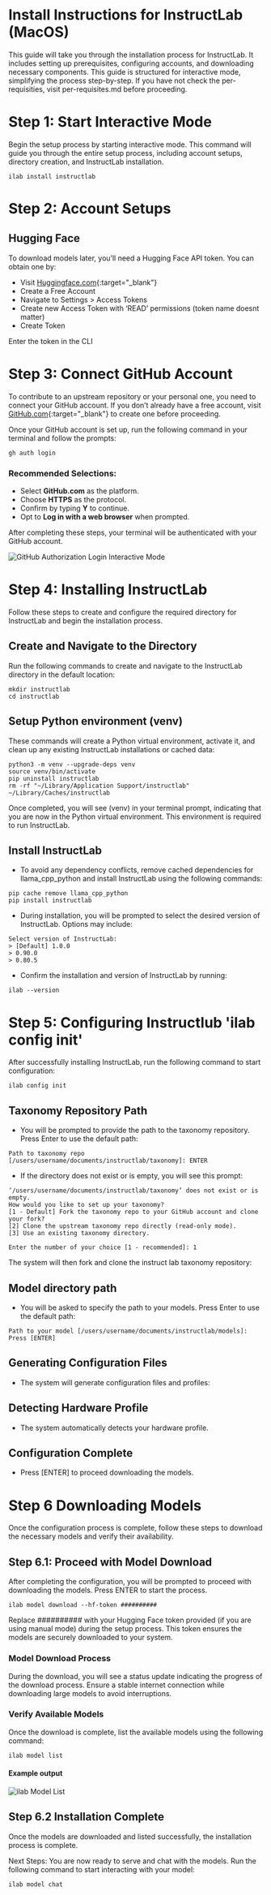 # Install Instructions for InstructLab (MacOS)
This guide will take you through the installation process for InstructLab. It includes setting up prerequisites, configuring accounts, and downloading necessary components. This guide is structured for interactive mode, simplifying the process step-by-step. If you have not check the per-requisities, visit per-requisites.md before proceeding.

# Step 1: Start Interactive Mode

Begin the setup process by starting interactive mode. This command will guide you through the entire setup process, including account setups, directory creation, and InstructLab installation.

```
ilab install instructlab
```

# Step 2: Account Setups

## Hugging Face
To download models later, you’ll need a Hugging Face API token. You can obtain one by:

- Visit [Huggingface.com](https://huggingface.co/){:target="_blank"}
- Create a Free Account
- Navigate to Settings > Access Tokens
- Create new Access Token with ‘READ’ permissions (token name doesnt matter)
- Create Token

Enter the token in the CLI

# Step 3: Connect GitHub Account
To contribute to an upstream repository or your personal one, you need to connect your GitHub account. If you don’t already have a free account, visit [GitHub.com](https://GitHub.com){:target="_blank"} to create one before proceeding.

Once your GitHub account is set up, run the following command in your terminal and follow the prompts:

```
gh auth login
```

### Recommended Selections:
- Select **GitHub.com** as the platform.
- Choose **HTTPS** as the protocol.
- Confirm by typing **Y** to continue.
- Opt to **Log in with a web browser** when prompted.

After completing these steps, your terminal will be authenticated with your GitHub account.

![GitHub Authorization Login Interactive Mode](assets/gh_auth_mode.png)

# Step 4: Installing InstructLab
Follow these steps to create and configure the required directory for InstructLab and begin the installation process.

## Create and Navigate to the Directory
Run the following commands to create and navigate to the InstructLab directory in the default location:

```
mkdir instructlab
cd instructlab
```
## Setup Python environment (venv)
These commands will create a Python virtual environment, activate it, and clean up any existing InstructLab installations or cached data:

```
python3 -m venv --upgrade-deps venv
source venv/bin/activate
pip uninstall instructlab
rm -rf "~/Library/Application Support/instructlab" ~/Library/Caches/instructlab
```

Once completed, you will see (venv) in your terminal prompt, indicating that you are now in the Python virtual environment. This environment is required to run InstructLab.

## Install InstructLab
- To avoid any dependency conflicts, remove cached dependencies for llama_cpp_python and install InstructLab using the following commands:

```
pip cache remove llama_cpp_python
pip install instructlab
```

- During installation, you will be prompted to select the desired version of InstructLab. Options may include:

```
Select version of InstructLab:
> [Default] 1.0.0
> 0.90.0
> 0.80.5
```
- Confirm the installation and version of InstructLab by running:

```
ilab --version
```

# Step 5: Configuring Instructlub 'ilab config init'
After successfully installing InstructLab, run the following command to start configuration:

```
ilab config init
```

## Taxonomy Repository Path
- You will be prompted to provide the path to the taxonomy repository. Press Enter to use the default path:

```
Path to taxonomy repo [/users/username/documents/instructlab/taxonomy]: ENTER
```

- If the directory does not exist or is empty, you will see this prompt:

```
‘/users/username/documents/instructlab/taxonomy’ does not exist or is empty.
How would you like to set up your taxonomy?
[1 - Default] Fork the taxonomy repo to your GitHub account and clone your fork? 
[2] Clone the upstream taxonomy repo directly (read-only mode). 
[3] Use an existing taxonomy directory.

Enter the number of your choice [1 - recommended]: 1
```

The system will then fork and clone the instruct lab taxonomy repository:

## Model directory path
- You will be asked to specify the path to your models. Press Enter to use the default path:

```
Path to your model [/users/username/documents/instructlab/models]: Press [ENTER]
```

## Generating Configuration Files
- The system will generate configuration files and profiles:
## Detecting Hardware Profile
- The system automatically detects your hardware profile.
## Configuration Complete
- Press [ENTER] to proceed downloading the models.

# Step 6 Downloading Models
Once the configuration process is complete, follow these steps to download the necessary models and verify their availability.

## Step 6.1: Proceed with Model Download
After completing the configuration, you will be prompted to proceed with downloading the models. Press ENTER to start the process.

```
ilab model download --hf-token ##########
```

Replace ########## with your Hugging Face token provided (if you are using manual mode) during the setup process. This token ensures the models are securely downloaded to your system.

### Model Download Process
During the download, you will see a status update indicating the progress of the download process. Ensure a stable internet connection while downloading large models to avoid interruptions.

### Verify Available Models
Once the download is complete, list the available models using the following command:

```
ilab model list
```

#### Example output
![ilab Model List](assets/ilab_model_list.png)

## Step 6.2 Installation Complete
Once the models are downloaded and listed successfully, the installation process is complete.

Next Steps: You are now ready to serve and chat with the models. Run the following command to start interacting with your model:

```
ilab model chat
```